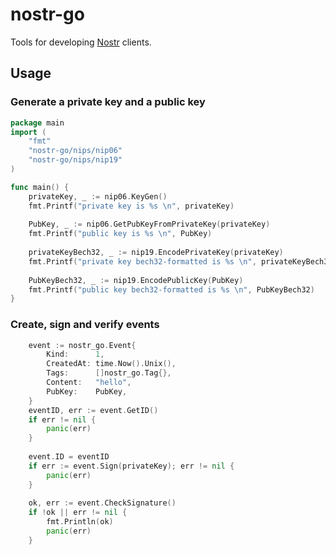 # nostr-go

Tools for developing [Nostr](https://github.com/nostr-protocol/nostr) clients.

## Usage

### Generate a private key and a public key
```go
package main
import (
    "fmt"
    "nostr-go/nips/nip06"
    "nostr-go/nips/nip19"
)

func main() {
    privateKey, _ := nip06.KeyGen()
    fmt.Printf("private key is %s \n", privateKey)
    
    PubKey, _ := nip06.GetPubKeyFromPrivateKey(privateKey)
    fmt.Printf("public key is %s \n", PubKey)
    
    privateKeyBech32, _ := nip19.EncodePrivateKey(privateKey)
    fmt.Printf("private key bech32-formatted is %s \n", privateKeyBech32)
    
    PubKeyBech32, _ := nip19.EncodePublicKey(PubKey)
    fmt.Printf("public key bech32-formatted is %s \n", PubKeyBech32)
}
```

### Create, sign and verify events
```go
    event := nostr_go.Event{
        Kind:      1,
        CreatedAt: time.Now().Unix(),
        Tags:      []nostr_go.Tag{},
        Content:   "hello",
        PubKey:    PubKey,
    }
    eventID, err := event.GetID()
    if err != nil {
        panic(err)
    }
    
    event.ID = eventID
    if err := event.Sign(privateKey); err != nil {
        panic(err)
    }
    
    ok, err := event.CheckSignature()
    if !ok || err != nil {
        fmt.Println(ok)
        panic(err)
    }
```

